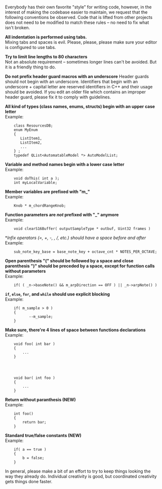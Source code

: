 Everybody has their own favorite "style" for writing code, however, in the interest of making the codebase easier to maintain, we request that the following conventions be observed. Code that is lifted from other projects does not need to be modified to match these rules – no need to fix what isn't broken.

**All indentation is performed using tabs.**  
Mixing tabs and spaces is evil. Please, please, please make sure your editor is configured to use tabs.

**Try to limit line lengths to 80 characters**  
Not an absolute requirement – sometimes longer lines can't be avoided. But it is a friendly thing to do.

**Do not prefix header guard macros with an underscore**
Header guards should not begin with an underscore. Identifiers that begin with an underscore + capital letter are reserved identifiers in C++ and their usage should be avoided. If you edit an older file which contains an improper header guard, please fix it to comply with guidelines.

**All kind of types (class names, enums, structs) begin with an upper case letter**  
Example:

```
	class ResourcesDB;
	enum MyEnum
	{
	   ListItem1,
	   ListItem2,
	   ...
	} ;
	typedef QList<AutomatableModel *> AutoModelList;
```

**Variable and method names begin with a lower case letter**  
Example:
```
	void doThis( int a );
	int myLocalVariable;
```

**Member variables are prefixed with "m_"**  
Example:
```
	Knob * m_chordRangeKnob;
```
**Function parameters are _not_ prefixed with "_" anymore**  
Example:
```
	void clearS16Buffer( outputSampleType * outbuf, Uint32 frames )
```
**Infix operators (=, +, -, *, /, etc.) should have a space before and after**  
Example:
```
	sub_note_key_base = base_note_key + octave_cnt * NOTES_PER_OCTAVE;
```
**Open parenthesis "(" should be followed by a space and close parenthesis ")" should be preceded by a space, except for function calls without parameters**  
Example:
```
	if( ( _n->baseNote() && m_arpDirection == OFF ) || _n->arpNote() )
```
**`if`, `else`, `for`, and `while` should use explicit blocking**  
Example:
```
	if( m_sample > 0 )
	{
	       --m_sample;
	}
```
**Make sure, there're 4 lines of space between functions declarations**  
Example:
```
	void foo( int bar )
	{
		...
	}
	
	
	
	
	void bar( int foo )
	{
		...
	}
```
**Return without paranthesis (NEW)**  
Example:
```
	int foo()
	{
		return bar;
	}
```

**Standard true/false constants (NEW)**  
Example:
```
	if( a == true )
	{
		b = false;
	}
```

In general, please make a bit of an effort to try to keep things looking the way they already do. Individual creativity is good, but coordinated creativity gets things done faster.